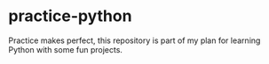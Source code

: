 # practice-python
Practice makes perfect, this repository is part of my plan for learning Python with some fun projects.
